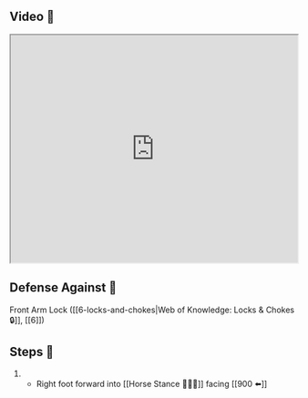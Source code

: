 ## Video 🎥

<iframe src="https://www.youtube.com/embed/9HGyEm4YE_0?start=688" width="100%" height="400"></iframe>

## Defense Against 🤺

Front Arm Lock ([[6-locks-and-chokes|Web of Knowledge: Locks & Chokes 🔒]], [[6]])

## Steps 👣

1. - Right foot forward into [[Horse Stance 🏇🧍‍♂️]] facing [[900 ⬅️]]
